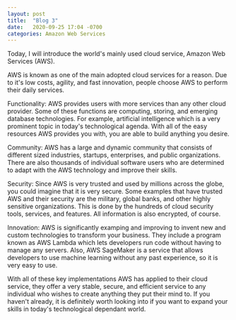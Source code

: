 ```yaml
---
layout: post
title:  "Blog 3"
date:   2020-09-25 17:04 -0700
categories: Amazon Web Services
---
```


Today, I will introduce the world's mainly used cloud service, Amazon Web Services (AWS).

AWS is known as one of the main adopted cloud services for a reason. Due to it's low costs, agility, and fast innovation, people choose AWS to perform their daily services.

Functionality: AWS provides users with more services than any other cloud provider. Some of these functions are computing, storing, and emerging database technologies. For example, artificial intelligence which is a very prominent topic in today's technological agenda. With all of the easy resources AWS provides you with, you are able to build anything you desire. 

Community: AWS has a large and dynamic community that consists of different sized industries, startups, enterprises, and public organizations. There are also thousands of individual software users who are determined to adapt with the AWS technology and improve their skills.

Security: Since AWS is very trusted and used by millions across the globe, you could imagine that it is very secure. Some examples that have trusted AWS and their security are the military, global banks, and other highly sensitive organizations. This is done by the hundreds of cloud security tools, services, and features. All information is also encrypted, of course.

Innovation: AWS is significantly examping and improving to invent new and custom technologies to transform your business. They include a program known as AWS Lambda which lets developers run code without having to manage any servers. Also, AWS SageMaker is a service that allows developers to use machine learning without any past experience, so it is very easy to use.

With all of these key implementations AWS has applied to their cloud service, they offer a very stable, secure, and efficient service to any individual who wishes to create anything they put their mind to. If you haven't already, it is definitely worth looking into if you want to expand your skills in today's technological dependant world.
